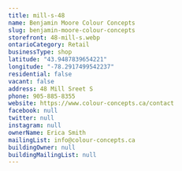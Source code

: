 ```yaml
---
title: mill-s-48
name: Benjamin Moore Colour Concepts
slug: benjamin-moore-colour-concepts
storefront: 48-mill-s.webp
ontarioCategory: Retail
businessType: shop
latitude: "43.9487839654221"
longitude: "-78.2917499542237"
residential: false
vacant: false
address: 48 Mill Sreet S
phone: 905-885-8355
website: https://www.colour-concepts.ca/contact
facebook: null
twitter: null
instagram: null
ownerName: Erica Smith
mailingList: info@colour-concepts.ca
buildingOwner: null
buildingMailingList: null
---
```

